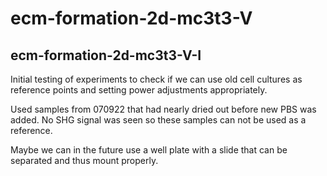 # ecm-formation-2d-mc3t3-V

## ecm-formation-2d-mc3t3-V-I

Initial testing of experiments to check if we can use old cell cultures as reference points and setting power adjustments appropriately.

Used samples from 070922 that had nearly dried out before new PBS was added. No SHG signal was seen so these samples can not be used as a reference.

Maybe we can in the future use a well plate with a slide that can be separated and thus mount properly.
